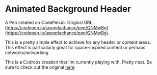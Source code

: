 # Animated Background Header

A Pen created on CodePen.io. Original URL: [https://codepen.io/jasperlachance/pen/QNMwBg](https://codepen.io/jasperlachance/pen/QNMwBg).

This is a pretty simple effect to achieve for any header or content areas. This effect is particularly great for space-inspired content or perhaps networks/networking.

This is a Codrops creation that I'm currently playing with. Pretty neat. Be sure to check out the original [here](http://tympanus.net/codrops/2014/09/23/animated-background-headers/)
